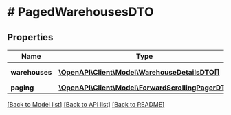 # # PagedWarehousesDTO

## Properties

Name | Type | Description | Notes
------------ | ------------- | ------------- | -------------
**warehouses** | [**\OpenAPI\Client\Model\WarehouseDetailsDTO[]**](WarehouseDetailsDTO.md) | Список складов. |
**paging** | [**\OpenAPI\Client\Model\ForwardScrollingPagerDTO**](ForwardScrollingPagerDTO.md) |  | [optional]

[[Back to Model list]](../../README.md#models) [[Back to API list]](../../README.md#endpoints) [[Back to README]](../../README.md)
